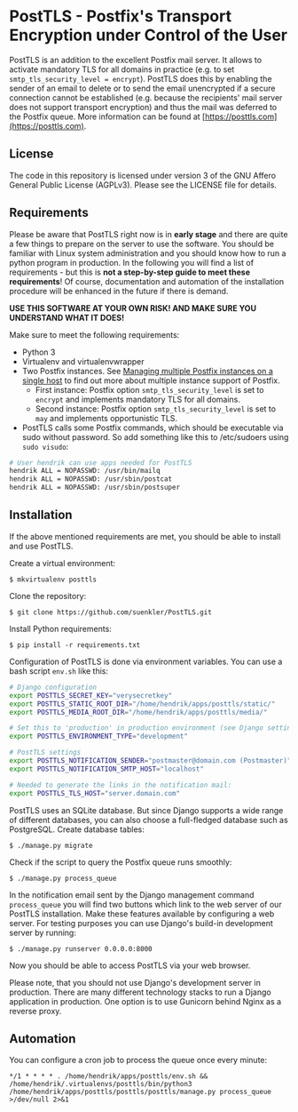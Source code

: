 PostTLS - Postfix's Transport Encryption under Control of the User
==================================================================

PostTLS is an addition to the excellent Postfix mail server. It allows to activate mandatory TLS for all domains in practice (e.g. to set `smtp_tls_security_level = encrypt`). PostTLS does this by enabling the sender of an email to delete or to send the email unencrypted if a secure connection cannot be established (e.g. because the recipients' mail server does not support transport encryption) and thus the mail was deferred to the Postfix queue. More information can be found at [https://posttls.com](https://posttls.com).

License
-------

The code in this repository is licensed under version 3 of the GNU Affero General Public License (AGPLv3). Please see the LICENSE file for details.

Requirements
------------

Please be aware that PostTLS right now is in **early stage** and there are quite a few things to prepare on the server to use the software. You should be familiar with Linux system administration and you should know how to run a python program in production. In the following you will find a list of requirements - but this is **not a step-by-step guide to meet these requirements**! Of course, documentation and automation of the installation procedure will be enhanced in the future if there is demand. 

**USE THIS SOFTWARE AT YOUR OWN RISK! AND MAKE SURE YOU UNDERSTAND WHAT IT DOES!**

Make sure to meet the following requirements:

- Python 3
- Virtualenv and virtualenvwrapper
- Two Postfix instances. See [Managing multiple Postfix instances on a single host](http://www.postfix.org/MULTI_INSTANCE_README.html) to find out more about multiple instance support of Postfix.
  - First instance: Postfix option `smtp_tls_security_level` is set to `encrypt` and implements mandatory TLS for all domains. 
  - Second instance: Postfix option `smtp_tls_security_level` is set to `may` and implements opportunistic TLS.
- PostTLS calls some Postfix commands, which should be executable via sudo without password. So add something like this to /etc/sudoers using `sudo visudo`:

```bash
# User hendrik can use apps needed for PostTLS
hendrik ALL = NOPASSWD: /usr/bin/mailq
hendrik ALL = NOPASSWD: /usr/sbin/postcat
hendrik ALL = NOPASSWD: /usr/sbin/postsuper
```

Installation
------------

If the above mentioned requirements are met, you should be able to install and use PostTLS.

Create a virtual environment:

    $ mkvirtualenv posttls

Clone the repository:

    $ git clone https://github.com/suenkler/PostTLS.git

Install Python requirements:

    $ pip install -r requirements.txt

Configuration of PostTLS is done via environment variables. You can use a bash script `env.sh` like this:

```bash
# Django configuration
export POSTTLS_SECRET_KEY="verysecretkey"
export POSTTLS_STATIC_ROOT_DIR="/home/hendrik/apps/posttls/static/"
export POSTTLS_MEDIA_ROOT_DIR="/home/hendrik/apps/posttls/media/"

# Set this to 'production' in production environment (see Django settings file)
export POSTTLS_ENVIRONMENT_TYPE="development"

# PostTLS settings
export POSTTLS_NOTIFICATION_SENDER="postmaster@domain.com (Postmaster)"
export POSTTLS_NOTIFICATION_SMTP_HOST="localhost"

# Needed to generate the links in the notification mail:
export POSTTLS_TLS_HOST="server.domain.com"
```

PostTLS uses an SQLite database. But since Django supports a wide range of different databases, you can also choose a full-fledged database such as PostgreSQL. Create database tables:

    $ ./manage.py migrate

Check if the script to query the Postfix queue runs smoothly:

    $ ./manage.py process_queue

In the notification email sent by the Django management command `process_queue` you will find two buttons which link to the web server of our PostTLS installation. Make these features available by configuring a web server. For testing purposes you can use Django's build-in development server by running:

    $ ./manage.py runserver 0.0.0.0:8000

Now you should be able to access PostTLS via your web browser.

Please note, that you should not use Django's development server in production. There are many different technology stacks to run a Django application in production. One option is to use Gunicorn behind Nginx as a reverse proxy.

Automation
----------

You can configure a cron job to process the queue once every minute:

    */1 * * * * . /home/hendrik/apps/posttls/env.sh && /home/hendrik/.virtualenvs/posttls/bin/python3 /home/hendrik/apps/posttls/posttls/posttls/manage.py process_queue >/dev/null 2>&1
